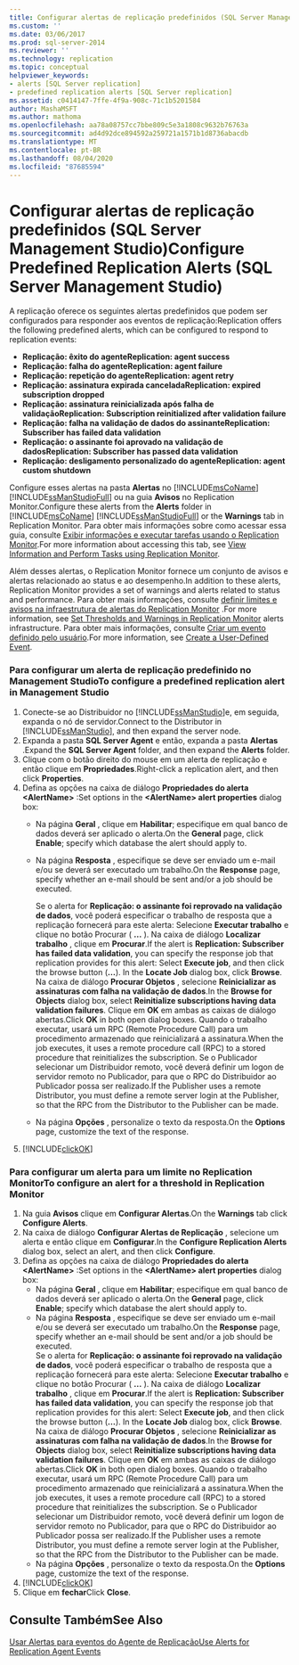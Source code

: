 ```yaml
---
title: Configurar alertas de replicação predefinidos (SQL Server Management Studio) | Microsoft Docs
ms.custom: ''
ms.date: 03/06/2017
ms.prod: sql-server-2014
ms.reviewer: ''
ms.technology: replication
ms.topic: conceptual
helpviewer_keywords:
- alerts [SQL Server replication]
- predefined replication alerts [SQL Server replication]
ms.assetid: c0414147-7ffe-4f9a-908c-71c1b5201584
author: MashaMSFT
ms.author: mathoma
ms.openlocfilehash: aa78a08757cc7bbe809c5e3a1808c9632b76763a
ms.sourcegitcommit: ad4d92dce894592a259721a1571b1d8736abacdb
ms.translationtype: MT
ms.contentlocale: pt-BR
ms.lasthandoff: 08/04/2020
ms.locfileid: "87685594"
---
```

# <a name="configure-predefined-replication-alerts-sql-server-management-studio"></a><span data-ttu-id="a9c1d-102">Configurar alertas de replicação predefinidos (SQL Server Management Studio)</span><span class="sxs-lookup"><span data-stu-id="a9c1d-102">Configure Predefined Replication Alerts (SQL Server Management Studio)</span></span>
  <span data-ttu-id="a9c1d-103">A replicação oferece os seguintes alertas predefinidos que podem ser configurados para responder aos eventos de replicação:</span><span class="sxs-lookup"><span data-stu-id="a9c1d-103">Replication offers the following predefined alerts, which can be configured to respond to replication events:</span></span>  
  
-   <span data-ttu-id="a9c1d-104">**Replicação: êxito do agente**</span><span class="sxs-lookup"><span data-stu-id="a9c1d-104">**Replication: agent success**</span></span>    
-   <span data-ttu-id="a9c1d-105">**Replicação: falha do agente**</span><span class="sxs-lookup"><span data-stu-id="a9c1d-105">**Replication: agent failure**</span></span>    
-   <span data-ttu-id="a9c1d-106">**Replicação: repetição do agente**</span><span class="sxs-lookup"><span data-stu-id="a9c1d-106">**Replication: agent retry**</span></span>    
-   <span data-ttu-id="a9c1d-107">**Replicação: assinatura expirada cancelada**</span><span class="sxs-lookup"><span data-stu-id="a9c1d-107">**Replication: expired subscription dropped**</span></span>    
-   <span data-ttu-id="a9c1d-108">**Replicação: assinatura reinicializada após falha de validação**</span><span class="sxs-lookup"><span data-stu-id="a9c1d-108">**Replication: Subscription reinitialized after validation failure**</span></span>    
-   <span data-ttu-id="a9c1d-109">**Replicação: falha na validação de dados do assinante**</span><span class="sxs-lookup"><span data-stu-id="a9c1d-109">**Replication: Subscriber has failed data validation**</span></span>    
-   <span data-ttu-id="a9c1d-110">**Replicação: o assinante foi aprovado na validação de dados**</span><span class="sxs-lookup"><span data-stu-id="a9c1d-110">**Replication: Subscriber has passed data validation**</span></span>    
-   <span data-ttu-id="a9c1d-111">**Replicação: desligamento personalizado do agente**</span><span class="sxs-lookup"><span data-stu-id="a9c1d-111">**Replication: agent custom shutdown**</span></span>  
  
 <span data-ttu-id="a9c1d-112">Configure esses alertas na pasta **Alertas** no [!INCLUDE[msCoName](../../../includes/msconame-md.md)] [!INCLUDE[ssManStudioFull](../../../includes/ssmanstudiofull-md.md)] ou na guia **Avisos** no Replication Monitor.</span><span class="sxs-lookup"><span data-stu-id="a9c1d-112">Configure these alerts from the **Alerts** folder in [!INCLUDE[msCoName](../../../includes/msconame-md.md)] [!INCLUDE[ssManStudioFull](../../../includes/ssmanstudiofull-md.md)] or the **Warnings** tab in Replication Monitor.</span></span> <span data-ttu-id="a9c1d-113">Para obter mais informações sobre como acessar essa guia, consulte [Exibir informações e executar tarefas usando o Replication Monitor](../monitor/view-information-and-perform-tasks-replication-monitor.md).</span><span class="sxs-lookup"><span data-stu-id="a9c1d-113">For more information about accessing this tab, see [View Information and Perform Tasks using Replication Monitor](../monitor/view-information-and-perform-tasks-replication-monitor.md).</span></span>  
  
 <span data-ttu-id="a9c1d-114">Além desses alertas, o Replication Monitor fornece um conjunto de avisos e alertas relacionado ao status e ao desempenho.</span><span class="sxs-lookup"><span data-stu-id="a9c1d-114">In addition to these alerts, Replication Monitor provides a set of warnings and alerts related to status and performance.</span></span> <span data-ttu-id="a9c1d-115">Para obter mais informações, consulte [definir limites e avisos na infraestrutura de alertas do Replication Monitor](../monitor/set-thresholds-and-warnings-in-replication-monitor.md) .</span><span class="sxs-lookup"><span data-stu-id="a9c1d-115">For more information, see [Set Thresholds and Warnings in Replication Monitor](../monitor/set-thresholds-and-warnings-in-replication-monitor.md) alerts infrastructure.</span></span> <span data-ttu-id="a9c1d-116">Para obter mais informações, consulte [Criar um evento definido pelo usuário](../../../ssms/agent/create-a-user-defined-event.md).</span><span class="sxs-lookup"><span data-stu-id="a9c1d-116">For more information, see [Create a User-Defined Event](../../../ssms/agent/create-a-user-defined-event.md).</span></span>  
  
### <a name="to-configure-a-predefined-replication-alert-in-management-studio"></a><span data-ttu-id="a9c1d-117">Para configurar um alerta de replicação predefinido no Management Studio</span><span class="sxs-lookup"><span data-stu-id="a9c1d-117">To configure a predefined replication alert in Management Studio</span></span>  
  
1.  <span data-ttu-id="a9c1d-118">Conecte-se ao Distribuidor no [!INCLUDE[ssManStudio](../../../includes/ssmanstudio-md.md)]e, em seguida, expanda o nó de servidor.</span><span class="sxs-lookup"><span data-stu-id="a9c1d-118">Connect to the Distributor in [!INCLUDE[ssManStudio](../../../includes/ssmanstudio-md.md)], and then expand the server node.</span></span>    
2.  <span data-ttu-id="a9c1d-119">Expanda a pasta **SQL Server Agent** e então, expanda a pasta **Alertas** .</span><span class="sxs-lookup"><span data-stu-id="a9c1d-119">Expand the **SQL Server Agent** folder, and then expand the **Alerts** folder.</span></span>    
3.  <span data-ttu-id="a9c1d-120">Clique com o botão direito do mouse em um alerta de replicação e então clique em **Propriedades**.</span><span class="sxs-lookup"><span data-stu-id="a9c1d-120">Right-click a replication alert, and then click **Properties**.</span></span>    
4.  <span data-ttu-id="a9c1d-121">Defina as opções na caixa de diálogo **Propriedades do alerta \<AlertName>** :</span><span class="sxs-lookup"><span data-stu-id="a9c1d-121">Set options in the **\<AlertName> alert properties** dialog box:</span></span>    
    -   <span data-ttu-id="a9c1d-122">Na página **Geral** , clique em **Habilitar**; especifique em qual banco de dados deverá ser aplicado o alerta.</span><span class="sxs-lookup"><span data-stu-id="a9c1d-122">On the **General** page, click **Enable**; specify which database the alert should apply to.</span></span>    
    -   <span data-ttu-id="a9c1d-123">Na página **Resposta** , especifique se deve ser enviado um e-mail e/ou se deverá ser executado um trabalho.</span><span class="sxs-lookup"><span data-stu-id="a9c1d-123">On the **Response** page, specify whether an e-mail should be sent and/or a job should be executed.</span></span>  
  
         <span data-ttu-id="a9c1d-124">Se o alerta for **Replicação: o assinante foi reprovado na validação de dados**, você poderá especificar o trabalho de resposta que a replicação fornecerá para este alerta: Selecione **Executar trabalho** e clique no botão Procurar ( **...** ). Na caixa de diálogo **Localizar trabalho** , clique em **Procurar**.</span><span class="sxs-lookup"><span data-stu-id="a9c1d-124">If the alert is **Replication: Subscriber has failed data validation**, you can specify the response job that replication provides for this alert: Select **Execute job**, and then click the browse button (**...**). In the **Locate Job** dialog box, click **Browse**.</span></span> <span data-ttu-id="a9c1d-125">Na caixa de diálogo **Procurar Objetos** , selecione **Reinicializar as assinaturas com falha na validação de dados**.</span><span class="sxs-lookup"><span data-stu-id="a9c1d-125">In the **Browse for Objects** dialog box, select **Reinitialize subscriptions having data validation failures**.</span></span> <span data-ttu-id="a9c1d-126">Clique em **OK** em ambas as caixas de diálogo abertas.</span><span class="sxs-lookup"><span data-stu-id="a9c1d-126">Click **OK** in both open dialog boxes.</span></span> <span data-ttu-id="a9c1d-127">Quando o trabalho executar, usará um RPC (Remote Procedure Call) para um procedimento armazenado que reinicializará a assinatura.</span><span class="sxs-lookup"><span data-stu-id="a9c1d-127">When the job executes, it uses a remote procedure call (RPC) to a stored procedure that reinitializes the subscription.</span></span> <span data-ttu-id="a9c1d-128">Se o Publicador selecionar um Distribuidor remoto, você deverá definir um logon de servidor remoto no Publicador, para que o RPC do Distribuidor ao Publicador possa ser realizado.</span><span class="sxs-lookup"><span data-stu-id="a9c1d-128">If the Publisher uses a remote Distributor, you must define a remote server login at the Publisher, so that the RPC from the Distributor to the Publisher can be made.</span></span>   
    -   <span data-ttu-id="a9c1d-129">Na página **Opções** , personalize o texto da resposta.</span><span class="sxs-lookup"><span data-stu-id="a9c1d-129">On the **Options** page, customize the text of the response.</span></span>    
5.  [!INCLUDE[clickOK](../../../includes/clickok-md.md)]  
  
### <a name="to-configure-an-alert-for-a-threshold-in-replication-monitor"></a><span data-ttu-id="a9c1d-130">Para configurar um alerta para um limite no Replication Monitor</span><span class="sxs-lookup"><span data-stu-id="a9c1d-130">To configure an alert for a threshold in Replication Monitor</span></span>  
  
1.  <span data-ttu-id="a9c1d-131">Na guia **Avisos** clique em **Configurar Alertas**.</span><span class="sxs-lookup"><span data-stu-id="a9c1d-131">On the **Warnings** tab click **Configure Alerts**.</span></span>    
2.  <span data-ttu-id="a9c1d-132">Na caixa de diálogo **Configurar Alertas de Replicação** , selecione um alerta e então clique em **Configurar**.</span><span class="sxs-lookup"><span data-stu-id="a9c1d-132">In the **Configure Replication Alerts** dialog box, select an alert, and then click **Configure**.</span></span>    
3.  <span data-ttu-id="a9c1d-133">Defina as opções na caixa de diálogo **Propriedades do alerta \<AlertName>** :</span><span class="sxs-lookup"><span data-stu-id="a9c1d-133">Set options in the **\<AlertName> alert properties** dialog box:</span></span>    
    -   <span data-ttu-id="a9c1d-134">Na página **Geral** , clique em **Habilitar**; especifique em qual banco de dados deverá ser aplicado o alerta.</span><span class="sxs-lookup"><span data-stu-id="a9c1d-134">On the **General** page, click **Enable**; specify which database the alert should apply to.</span></span>    
    -   <span data-ttu-id="a9c1d-135">Na página **Resposta** , especifique se deve ser enviado um e-mail e/ou se deverá ser executado um trabalho.</span><span class="sxs-lookup"><span data-stu-id="a9c1d-135">On the **Response** page, specify whether an e-mail should be sent and/or a job should be executed.</span></span>    
         <span data-ttu-id="a9c1d-136">Se o alerta for **Replicação: o assinante foi reprovado na validação de dados**, você poderá especificar o trabalho de resposta que a replicação fornecerá para este alerta: Selecione **Executar trabalho** e clique no botão Procurar ( **...** ). Na caixa de diálogo **Localizar trabalho** , clique em **Procurar**.</span><span class="sxs-lookup"><span data-stu-id="a9c1d-136">If the alert is **Replication: Subscriber has failed data validation**, you can specify the response job that replication provides for this alert: Select **Execute job**, and then click the browse button (**...**). In the **Locate Job** dialog box, click **Browse**.</span></span> <span data-ttu-id="a9c1d-137">Na caixa de diálogo **Procurar Objetos** , selecione **Reinicializar as assinaturas com falha na validação de dados**.</span><span class="sxs-lookup"><span data-stu-id="a9c1d-137">In the **Browse for Objects** dialog box, select **Reinitialize subscriptions having data validation failures**.</span></span> <span data-ttu-id="a9c1d-138">Clique em **OK** em ambas as caixas de diálogo abertas.</span><span class="sxs-lookup"><span data-stu-id="a9c1d-138">Click **OK** in both open dialog boxes.</span></span> <span data-ttu-id="a9c1d-139">Quando o trabalho executar, usará um RPC (Remote Procedure Call) para um procedimento armazenado que reinicializará a assinatura.</span><span class="sxs-lookup"><span data-stu-id="a9c1d-139">When the job executes, it uses a remote procedure call (RPC) to a stored procedure that reinitializes the subscription.</span></span> <span data-ttu-id="a9c1d-140">Se o Publicador selecionar um Distribuidor remoto, você deverá definir um logon de servidor remoto no Publicador, para que o RPC do Distribuidor ao Publicador possa ser realizado.</span><span class="sxs-lookup"><span data-stu-id="a9c1d-140">If the Publisher uses a remote Distributor, you must define a remote server login at the Publisher, so that the RPC from the Distributor to the Publisher can be made.</span></span>   
    -   <span data-ttu-id="a9c1d-141">Na página **Opções** , personalize o texto da resposta.</span><span class="sxs-lookup"><span data-stu-id="a9c1d-141">On the **Options** page, customize the text of the response.</span></span>    
4.  [!INCLUDE[clickOK](../../../includes/clickok-md.md)]    
5.  <span data-ttu-id="a9c1d-142">Clique em **fechar**</span><span class="sxs-lookup"><span data-stu-id="a9c1d-142">Click **Close**.</span></span>  
  
## <a name="see-also"></a><span data-ttu-id="a9c1d-143">Consulte Também</span><span class="sxs-lookup"><span data-stu-id="a9c1d-143">See Also</span></span>  
 [<span data-ttu-id="a9c1d-144">Usar Alertas para eventos do Agente de Replicação</span><span class="sxs-lookup"><span data-stu-id="a9c1d-144">Use Alerts for Replication Agent Events</span></span>](../agents/use-alerts-for-replication-agent-events.md)  
  
  
